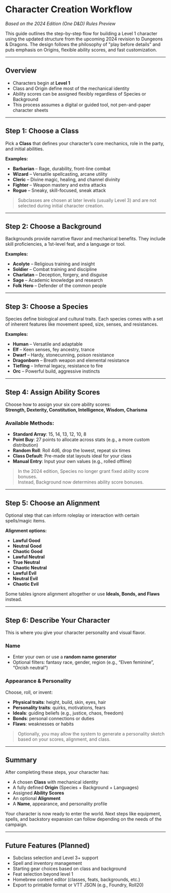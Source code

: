 # Character Creation Workflow  
*Based on the 2024 Edition (One D&D) Rules Preview*

This guide outlines the step-by-step flow for building a Level 1 character using the updated structure from the upcoming 2024 revision to Dungeons & Dragons. The design follows the philosophy of "play before details" and puts emphasis on Origins, flexible ability scores, and fast customization.

---

## Overview

- Characters begin at **Level 1**
- Class and Origin define most of the mechanical identity
- Ability scores can be assigned flexibly regardless of Species or Background
- This process assumes a digital or guided tool, not pen-and-paper character sheets

---

## Step 1: Choose a Class

Pick a **Class** that defines your character’s core mechanics, role in the party, and initial abilities.

**Examples:**
- **Barbarian** – Rage, durability, front-line combat
- **Wizard** – Versatile spellcasting, arcane utility
- **Cleric** – Divine magic, healing, and channel divinity
- **Fighter** – Weapon mastery and extra attacks
- **Rogue** – Sneaky, skill-focused, sneak attack

> Subclasses are chosen at later levels (usually Level 3) and are not selected during initial character creation.

---

## Step 2: Choose a Background

Backgrounds provide narrative flavor and mechanical benefits. They include skill proficiencies, a 1st-level feat, and a language or tool.

**Examples:**
- **Acolyte** – Religious training and insight
- **Soldier** – Combat training and discipline
- **Charlatan** – Deception, forgery, and disguise
- **Sage** – Academic knowledge and research
- **Folk Hero** – Defender of the common people

---

## Step 3: Choose a Species

Species define biological and cultural traits. Each species comes with a set of inherent features like movement speed, size, senses, and resistances.

**Examples:**
- **Human** – Versatile and adaptable
- **Elf** – Keen senses, fey ancestry, trance
- **Dwarf** – Hardy, stonecunning, poison resistance
- **Dragonborn** – Breath weapon and elemental resistance
- **Tiefling** – Infernal legacy, resistance to fire
- **Orc** – Powerful build, aggressive instincts

---

## Step 4: Assign Ability Scores

Choose how to assign your six core ability scores:  
**Strength, Dexterity, Constitution, Intelligence, Wisdom, Charisma**

### Available Methods:
- **Standard Array**: 15, 14, 13, 12, 10, 8
- **Point Buy**: 27 points to allocate across stats (e.g., a more custom distribution)
- **Random Roll**: Roll 4d6, drop the lowest, repeat six times
- **Class Default**: Pre-made stat layouts ideal for your class
- **Manual Entry**: Input your own values (e.g., rolled offline)

> In the 2024 edition, Species no longer grant fixed ability score bonuses.  
> Instead, Background now determines ability score bonuses.

---

## Step 5: Choose an Alignment

Optional step that can inform roleplay or interaction with certain spells/magic items.

**Alignment options:**
- **Lawful Good**
- **Neutral Good**
- **Chaotic Good**
- **Lawful Neutral**
- **True Neutral**
- **Chaotic Neutral**
- **Lawful Evil**
- **Neutral Evil**
- **Chaotic Evil**

Some tables ignore alignment altogether or use **Ideals, Bonds, and Flaws** instead.

---

## Step 6: Describe Your Character

This is where you give your character personality and visual flavor.

### Name
- Enter your own or use a **random name generator**
- Optional filters: fantasy race, gender, region (e.g., “Elven feminine”, “Orcish neutral”)

### Appearance & Personality
Choose, roll, or invent:
- **Physical traits**: height, build, skin, eyes, hair
- **Personality traits**: quirks, motivations, fears
- **Ideals**: guiding beliefs (e.g., justice, chaos, freedom)
- **Bonds**: personal connections or duties
- **Flaws**: weaknesses or habits

> Optionally, you may allow the system to generate a personality sketch based on your scores, alignment, and class.

---

## Summary

After completing these steps, your character has:
- A chosen **Class** with mechanical identity
- A fully defined **Origin** (Species + Background + Languages)
- Assigned **Ability Scores**
- An optional **Alignment**
- A **Name**, appearance, and personality profile

Your character is now ready to enter the world. Next steps like equipment, spells, and backstory expansion can follow depending on the needs of the campaign.

---

## Future Features (Planned)

- Subclass selection and Level 3+ support
- Spell and inventory management
- Starting gear choices based on class and background
- Feat selection beyond level 1
- Homebrew content editor (classes, feats, backgrounds, etc.)
- Export to printable format or VTT JSON (e.g., Foundry, Roll20)